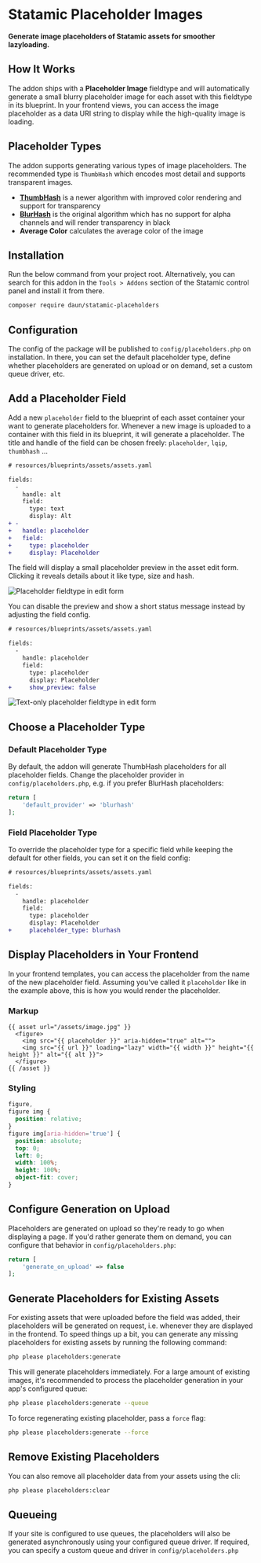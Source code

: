 # Statamic Placeholder Images

**Generate image placeholders of Statamic assets for smoother lazyloading.**

## How It Works

The addon ships with a **Placeholder Image** fieldtype and will automatically generate a small blurry
placeholder image for each asset with this fieldtype in its blueprint. In your frontend views, you
can access the image placeholder as a data URI string to display while the high-quality image is
loading.

## Placeholder Types

The addon supports generating various types of image placeholders. The recommended type is `ThumbHash` which encodes most detail and supports transparent images.

- [**ThumbHash**](https://evanw.github.io/thumbhash/) is a newer algorithm with improved color rendering and support for transparency
- [**BlurHash**](https://blurha.sh/) is the original algorithm which has no support for alpha channels and will render transparency in black
- **Average Color** calculates the average color of the image

## Installation

Run the below command from your project root. Alternatively, you can search for this addon in the
`Tools > Addons` section of the Statamic control panel and install it from there.

```sh
composer require daun/statamic-placeholders
```

## Configuration

The config of the package will be published to `config/placeholders.php` on installation. In there,
you can set the default placeholder type, define whether placeholders are generated on upload or
on demand, set a custom queue driver, etc.

## Add a Placeholder Field

Add a new `placeholder` field to the blueprint of each asset container your want to generate
placeholders for. Whenever a new image is uploaded to a container with this field in its blueprint,
it will generate a placeholder. The title and handle of the field can be chosen freely:
`placeholder`, `lqip`, `thumbhash` ...

```diff
# resources/blueprints/assets/assets.yaml

fields:
  -
    handle: alt
    field:
      type: text
      display: Alt
+ -
+   handle: placeholder
+   field:
+     type: placeholder
+     display: Placeholder
```

The field will display a small placeholder preview in the asset edit form. Clicking it reveals
details about it like type, size and hash.

![Placeholder fieldtype in edit form](art/fieldtype-embedded-contracted.png)

You can disable the preview and show a short status message instead by adjusting the field config.

```diff
# resources/blueprints/assets/assets.yaml

fields:
  -
    handle: placeholder
    field:
      type: placeholder
      display: Placeholder
+     show_preview: false
```

![Text-only placeholder fieldtype in edit form](art/fieldtype-embedded-hidden.png)

## Choose a Placeholder Type

### Default Placeholder Type

By default, the addon will generate ThumbHash placeholders for all placeholder fields. Change the
placeholder provider in `config/placeholders.php`, e.g. if you prefer BlurHash placeholders:

```php
return [
    'default_provider' => 'blurhash'
];
```

### Field Placeholder Type

To override the placeholder type for a specific field while keeping the default for other fields,
you can set it on the field config:

```diff
# resources/blueprints/assets/assets.yaml

fields:
  -
    handle: placeholder
    field:
      type: placeholder
      display: Placeholder
+     placeholder_type: blurhash
```

## Display Placeholders in Your Frontend

In your frontend templates, you can access the placeholder from the name of the new placeholder
field. Assuming you've called it `placeholder` like in the example above, this is how you would
render the placeholder.

### Markup

```antlers
{{ asset url="/assets/image.jpg" }}
  <figure>
    <img src="{{ placeholder }}" aria-hidden="true" alt="">
    <img src="{{ url }}" loading="lazy" width="{{ width }}" height="{{ height }}" alt="{{ alt }}">
  </figure>
{{ /asset }}
```

### Styling

```css
figure,
figure img {
  position: relative;
}
figure img[aria-hidden='true'] {
  position: absolute;
  top: 0;
  left: 0;
  width: 100%;
  height: 100%;
  object-fit: cover;
}
```

## Configure Generation on Upload

Placeholders are generated on upload so they're ready to go when displaying a page. If you'd rather
generate them on demand, you can configure that behavior in `config/placeholders.php`:

```php
return [
    'generate_on_upload' => false
];
```

## Generate Placeholders for Existing Assets

For existing assets that were uploaded before the field was added, their placeholders will be
generated on request, i.e. whenever they are displayed in the frontend. To speed things up a bit,
you can generate any missing placeholders for existing assets by running the following command:

```sh
php please placeholders:generate
```

This will generate placeholders immediately. For a large amount of existing images, it's recommended
to process the placeholder generation in your app's configured queue:

```sh
php please placeholders:generate --queue
```

To force regenerating existing placeholder, pass a `force` flag:

```sh
php please placeholders:generate --force
```

## Remove Existing Placeholders

You can also remove all placeholder data from your assets using the cli:

```sh
php please placeholders:clear
```

## Queueing

If your site is configured to use queues, the placeholders will also be generated asynchronously
using your configured queue driver. If required, you can specify a custom queue and driver in
`config/placeholders.php`
